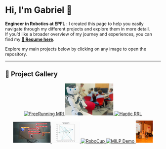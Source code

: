 <h1 align="left">Hi, I'm Gabriel 👋</h1>

**Engineer in Robotics at EPFL** : I created this page to help you easily navigate through my different projects and explore them in more detail.  
If you’d like a broader overview of my journey and experiences, you can find my **[📄 Resume here](./Gabriel_PAFFI_Resume.pdf)**.

Explore my main projects below by clicking on any image to open the repository.<br/>

---


## 🎨 Project Gallery


<p align="center">
  <a href="./assets/freerunning.gif" title="Free-Running 5D Cardiac MRI">
    <img src="./assets/freerunning.gif" width="25%" alt="FreeRunning MRI"/>
  </a>
  <a href="https://github.com/Gabriel29062001/NAO_software" title="NAO Robotics">
    <img src="./assets/nao.jpg" width="31%" alt="NAO Robot"/>
  </a>
  <a href="https://github.com/Gabriel29062001/Bidirectional-Tactile-Interface-Control-and-Perception-Strategies" title="Haptic RRL">
    <img src="./assets/haptic_rrl.gif" width="37%" alt="Haptic RRL"/>
  </a>
</p>

<p align="center">
  <a href="https://github.com/Gabriel29062001/Mobile-Robotics-Project" title="Medical Robotics / MR Demo">
    <img src="./assets/mr.gif" width="24%" alt="MR Demo"/>
  </a>
  <a href="https://github.com/Gabriel29062001/MILP" title="Optimization / MILP">
    <img src="./assets/dis.gif" width="18%" alt="MILP Demo"/>
  </a>
  <a href="https://github.com/Gabriel29062001/ROBOCUP" title="RoboCup Project">
    <img src="./assets/robocup.gif" width="18%" alt="RoboCup"/>
  </a>
  <a href="https://github.com/Gabriel29062001/MILP" title="Optimization / MILP">
    <img src="./assets/milp.gif" width="27%" alt="MILP Demo"/>
  <a href="https://github.com/Gabriel29062001/hackathon" title="Lausanne Hackathon">
    <img src="./assets/lauzhac.jpeg" width="11%" alt="Lausanne Hackathon"/>
  </a>
</p>



